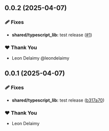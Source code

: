 ## 0.0.2 (2025-04-07)

### 🩹 Fixes

- **shared/typescript_lib:** test release ([#1](https://github.com/leondelaimy/nx-monorepo-example/pull/1))

### ❤️ Thank You

- Leon Delaimy @leondelaimy

## 0.0.1 (2025-04-07)

### 🩹 Fixes

- **shared/typescript_lib:** test release ([b317a70](https://github.com/leondelaimy/nx-monorepo-example/commit/b317a70))

### ❤️ Thank You

- Leon Delaimy